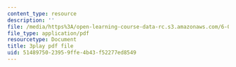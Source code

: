 ```yaml
---
content_type: resource
description: ''
file: /media/https%3A/open-learning-course-data-rc.s3.amazonaws.com/6-006-introduction-to-algorithms-spring-2020/5148975023959ffe4b43f52277ed8549_e98MPnMHLxE.pdf
file_type: application/pdf
resourcetype: Document
title: 3play pdf file
uid: 51489750-2395-9ffe-4b43-f52277ed8549
---
```

